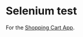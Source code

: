 # Selenium test

For the [Shopping Cart App](https://github.com/jeffersonRibeiro/react-shopping-cart).
